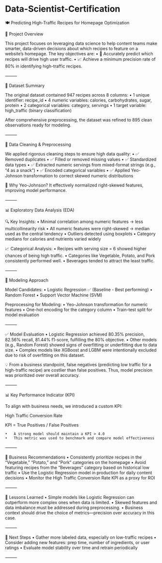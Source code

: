 # Data-Scientist-Certification
🍽️ Predicting High-Traffic Recipes for Homepage Optimization

📌 Project Overview

This project focuses on leveraging data science to help content teams make smarter, data-driven decisions about which recipes to feature on a website’s homepage. The key objectives are:
	•	🎯 Accurately predict which recipes will drive high user traffic.
	•	📈 Achieve a minimum precision rate of 80% in identifying high-traffic recipes.

⸻

📂 Dataset Summary

The original dataset contained 947 recipes across 8 columns:
	•	1 unique identifier: recipe_id
	•	4 numeric variables: calories, carbohydrates, sugar, protein
	•	2 categorical variables: category, servings
	•	1 target variable: high_traffic (binary classification)

After comprehensive preprocessing, the dataset was refined to 895 clean observations ready for modeling.

⸻

🧹 Data Cleaning & Preprocessing

We applied rigorous cleaning steps to ensure high data quality:
	•	✅ Removed duplicates
	•	✅ Filled or removed missing values
	•	✅ Standardized data types
	•	✅ Extracted numeric servings from mixed-format strings (e.g., “4 as a snack”)
	•	✅ Encoded categorical variables
	•	✅ Applied Yeo-Johnson transformation to correct skewed numeric distributions

📌 Why Yeo-Johnson?
It effectively normalized right-skewed features, improving model performance.

⸻

📊 Exploratory Data Analysis (EDA)

🔍 Key Insights:
	•	Minimal correlation among numeric features → less multicollinearity risk
	•	All numeric features were right-skewed → median used as the central tendency
	•	Outliers detected using boxplots
	•	Category medians for calories and nutrients varied widely

📈 Categorical Analysis:
	•	Recipes with serving size = 6 showed higher chances of being high traffic.
	•	Categories like Vegetable, Potato, and Pork consistently performed well.
	•	Beverages tended to attract the least traffic.

⸻

🤖 Modeling Approach

Model Candidates:
	•	Logistic Regression ✅ (Baseline - Best performing)
	•	Random Forest
	•	Support Vector Machine (SVM)

Preprocessing for Modeling:
	•	Yeo-Johnson transformation for numeric features
	•	One-hot encoding for the category column
	•	Train-test split for model evaluation

⸻

✅ Model Evaluation
	•	Logistic Regression achieved 80.35% precision, 82.56% recall, 81.44% f1-score, fulfilling the 80% objective.
	•	Other models (e.g., Random Forest) showed signs of overfitting or underfitting due to data size.
	•	Complex models like XGBoost and LGBM were intentionally excluded due to risk of overfitting on this dataset.

💡 From a business standpoint, false negatives (predicting low traffic for a high-traffic recipe) are costlier than false positives. Thus, model precision was prioritized over overall accuracy.

⸻

📊 Key Performance Indicator (KPI)

To align with business needs, we introduced a custom KPI:

High Traffic Conversion Rate

KPI = True Positives / False Positives

	•	A strong model should maintain a KPI > 4.0
	•	This metric was used to benchmark and compare model effectiveness

⸻

📌 Business Recommendations
	•	Consistently prioritize recipes in the “Vegetable,” “Potato,” and “Pork” categories on the homepage
	•	Avoid featuring recipes from the “Beverages” category based on historical low traffic
	•	Use the Logistic Regression model in production for daily content decisions
	•	Monitor the High Traffic Conversion Rate KPI as a proxy for ROI

⸻

🧠 Lessons Learned
	•	Simple models like Logistic Regression can outperform more complex ones when data is limited.
	•	Skewed features and data imbalance must be addressed during preprocessing.
	•	Business context should drive the choice of metrics—precision over accuracy in this case.

⸻

🚀 Next Steps
	•	Gather more labeled data, especially on low-traffic recipes
	•	Consider adding new features: prep time, number of ingredients, or user ratings
	•	Evaluate model stability over time and retrain periodically

⸻

